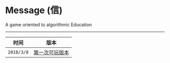# Message (信)
A game oriented to algorithmic Education


****

|时间|版本|
|----|-----|
|`2018/3/8`|[第一次可玩版本](https://github.com/x670783915/Message/raw/master/A%20alpha.apk )|
